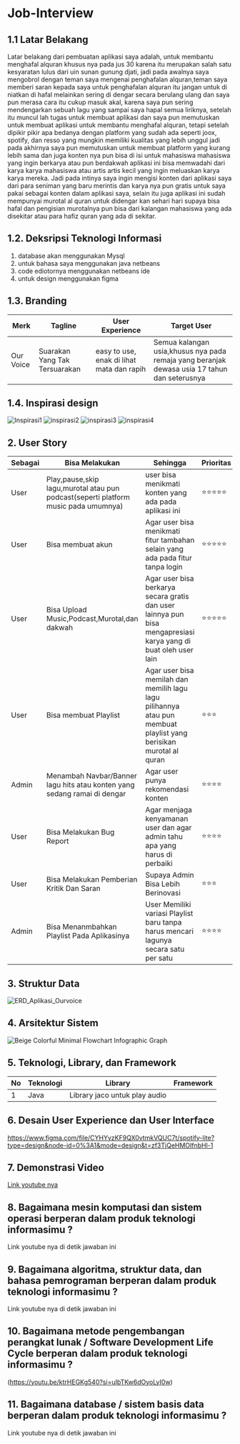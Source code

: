 # Job-Interview
## 1.1 Latar Belakang
Latar belakang dari pembuatan aplikasi saya adalah, untuk membantu menghafal alquran khusus nya pada jus 30 karena itu merupakan salah satu kesyaratan lulus dari uin sunan gunung djati, jadi pada awalnya saya mengobrol dengan teman saya mengenai penghafalan alquran,teman saya memberi saran kepada saya untuk penghafalan alquran itu jangan untuk di niatkan di hafal melainkan sering di dengar secara berulang ulang dan saya pun merasa cara itu cukup masuk akal, karena saya pun sering mendengarkan sebuah lagu yang sampai saya hapal semua liriknya, setelah itu muncul lah tugas untuk membuat aplikasi dan saya pun memutuskan untuk membuat aplikasi untuk membantu menghafal alquran, tetapi setelah dipikir pikir apa bedanya dengan platform yang sudah ada seperti joox, spotify, dan resso yang mungkin memiliki kualitas yang lebih unggul jadi pada akhirnya saya pun memutuskan untuk membuat platform yang kurang lebih sama dan juga konten nya pun bisa di isi untuk mahasiswa mahasiswa yang ingin berkarya atau pun berdakwah aplikasi ini bisa memwadahi dari karya karya mahasiswa atau artis artis kecil yang ingin meluaskan karya karya mereka. Jadi pada intinya saya ingin mengisi konten dari aplikasi saya dari para seniman yang baru merintis dan karya nya pun gratis untuk saya pakai sebagai konten dalam aplikasi saya, selain itu juga aplikasi ini sudah mempunyai murotal al quran untuk didengar kan sehari hari supaya bisa hafal dan pengisian murotalnya pun bisa dari kalangan mahasiswa yang ada disekitar atau para hafiz quran yang ada di sekitar.

## 1.2. Deksripsi Teknologi Informasi

1. database akan menggunakan Mysql
2. untuk bahasa saya menggunakan java netbeans
3. code ediotornya menggunakan netbeans ide
4. untuk design menggunakan figma

## 1.3. Branding

Merk | Tagline | User Experience | Target User
---|---|---|---
Our Voice| Suarakan Yang Tak Tersuarakan | easy to use, enak di lihat mata dan rapih | Semua kalangan usia,khusus nya pada remaja yang beranjak dewasa usia 17 tahun dan seterusnya


## 1.4. Inspirasi design
![Inspirasi1](https://github.com/Breynaputra27/Job-Interview/assets/144639459/48683349-c884-4dac-ba92-1addb9314fe7)
![inspirasi2](https://github.com/Breynaputra27/Job-Interview/assets/144639459/91a20f40-d51a-42e3-abbe-903976de9e52)
![inspirasi3](https://github.com/Breynaputra27/Job-Interview/assets/144639459/d2b26e61-8a05-4921-8578-42c5343c84ad)
![inspirasi4](https://github.com/Breynaputra27/Job-Interview/assets/144639459/fc61f6fb-90c0-4a16-8cd2-2ac84f3b8172)


## 2. User Story

Sebagai | Bisa Melakukan | Sehingga | Prioritas
---|---|---|---
User | Play,pause,skip lagu,murotal atau pun podcast(seperti platform music pada umumnya) | user bisa menikmati konten yang ada pada aplikasi ini | ⭐⭐⭐⭐⭐
User | Bisa membuat akun | Agar user bisa menikmati fitur tambahan selain yang ada pada fitur tanpa login | ⭐⭐⭐⭐⭐
User | Bisa Upload Music,Podcast,Murotal,dan dakwah | Agar user bisa berkarya secara gratis dan user lainnya pun bisa mengapresiasi karya yang di buat oleh user lain | ⭐⭐⭐⭐⭐
User | Bisa membuat Playlist | Agar user bisa memilah dan memilih lagu lagu pilihannya atau pun membuat playlist yang berisikan murotal al quran | ⭐⭐⭐
Admin | Menambah Navbar/Banner lagu hits atau konten yang sedang ramai di dengar | Agar user punya rekomendasi konten | ⭐⭐⭐⭐
User | Bisa Melakukan Bug Report | Agar menjaga kenyamanan user dan agar admin tahu apa yang harus di perbaiki | ⭐⭐⭐⭐
User | Bisa Melakukan Pemberian Kritik Dan Saran | Supaya Admin Bisa Lebih Berinovasi | ⭐⭐⭐
Admin | Bisa Menanmbahkan Playlist Pada Aplikasinya | User Memiliki variasi Playlist baru tanpa harus mencari lagunya secara satu per  satu | ⭐⭐⭐⭐


## 3. Struktur Data

![ERD_Aplikasi_Ourvoice](https://github.com/Breynaputra27/Job-Interview/assets/144639459/3da08b34-b901-4f97-bb27-00fa09eafc04)

## 4. Arsitektur Sistem

![Beige Colorful Minimal Flowchart Infographic Graph](https://github.com/Breynaputra27/Job-Interview/assets/144639459/a7863792-661d-405d-87df-b1f68ec99611)


## 5. Teknologi, Library, dan Framework

No | Teknologi | Library | Framework
---|---|---|---
1 | Java | Library jaco untuk play audio | 

## 6. Desain User Experience dan User Interface

https://www.figma.com/file/CYHYyzKF9QX0vtmkVQUC7t/spotify-lite?type=design&node-id=0%3A1&mode=design&t=zf3TjQeHMOIfnbHl-1

## 7. Demonstrasi Video

[Link youtube nya](https://youtu.be/loa18NPj1mE?si=hP5SVondGJ56jaX1)

## 8. Bagaimana mesin komputasi dan sistem operasi berperan dalam produk teknologi informasimu ?

Link youtube nya di detik jawaban ini

## 9. Bagaimana algoritma, struktur data, dan bahasa pemrograman berperan dalam produk teknologi informasimu ?

Link youtube nya di detik jawaban ini

## 10. Bagaimana metode pengembangan perangkat lunak / Software Development Life Cycle berperan dalam produk teknologi informasimu ?

(https://youtu.be/ktrHEGKg540?si=uIbTKw6dOyoLyI0w)

## 11. Bagaimana database / sistem basis data berperan dalam produk teknologi informasimu ?

Link youtube nya di detik jawaban ini
